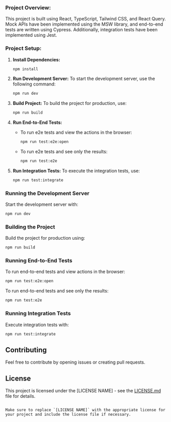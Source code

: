 ### Project Overview:

This project is built using React, TypeScript, Tailwind CSS, and React Query. Mock APIs have been implemented using the MSW library, and end-to-end tests are written using Cypress. Additionally, integration tests have been implemented using Jest.

### Project Setup:

1. **Install Dependencies:**
   ```bash
   npm install
   ```

2. **Run Development Server:**
   To start the development server, use the following command:
   ```bash
   npm run dev
   ```

3. **Build Project:**
   To build the project for production, use:
   ```bash
   npm run build
   ```

4. **Run End-to-End Tests:**
   - To run e2e tests and view the actions in the browser:
     ```bash
     npm run test:e2e:open
     ```
   - To run e2e tests and see only the results:
     ```bash
     npm run test:e2e
     ```

5. **Run Integration Tests:**
   To execute the integration tests, use:
   ```bash
   npm run test:integrate
   ```

### Running the Development Server

Start the development server with:

```bash
npm run dev
```

### Building the Project

Build the project for production using:

```bash
npm run build
```

### Running End-to-End Tests

To run end-to-end tests and view actions in the browser:

```bash
npm run test:e2e:open
```

To run end-to-end tests and see only the results:

```bash
npm run test:e2e
```

### Running Integration Tests

Execute integration tests with:

```bash
npm run test:integrate
```

## Contributing

Feel free to contribute by opening issues or creating pull requests.

## License

This project is licensed under the [LICENSE NAME] - see the [LICENSE.md](LICENSE.md) file for details.
```

Make sure to replace `[LICENSE NAME]` with the appropriate license for your project and include the license file if necessary.
